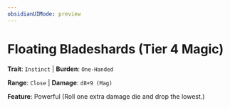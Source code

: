 ```yaml
---
obsidianUIMode: preview
---
```

# Floating Bladeshards (Tier 4 Magic)

**Trait**: `Instinct` | **Burden**: `One-Handed`

**Range**: `Close` | **Damage**: `d8+9 (Mag)`

**Feature**: Powerful (Roll one extra damage die and drop the lowest.)